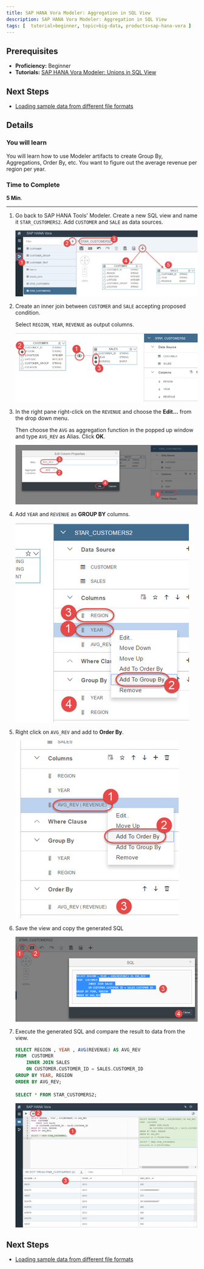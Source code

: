 ```yaml
---
title: SAP HANA Vora Modeler: Aggregation in SQL View
description: SAP HANA Vora Modeler: Aggregation in SQL View
tags: [  tutorial>beginner, topic>big-data, products>sap-hana-vora ]
---
```

## Prerequisites  
 - **Proficiency:** Beginner
 - **Tutorials:** [SAP HANA Vora Modeler: Unions in SQL View](http://go.sap.com/developer/tutorials/vora-modeler-view-union.html)

## Next Steps
 - [Loading sample data from different file formats](http://go.sap.com/developer/tutorials/vora-zeppelin-load-file-formats.html)

## Details
### You will learn  
You will learn how to use Modeler artifacts to create Group By, Aggregations, Order By, etc. You want to figure out the average revenue per region per year.

### Time to Complete
**5 Min**.

---

1. Go back to SAP HANA Tools' Modeler. Create a new SQL view and name it `STAR_CUSTOMERS2`. Add `CUSTOMER` and `SALE` as data sources.

    ![New STAR_CUSTOMERS2 view](voraaggr01.jpg)

2. Create an inner join between `CUSTOMER` and `SALE` accepting proposed condition.

    Select `REGION`, `YEAR`, `REVENUE` as output columns.

    ![Join and output columns](voraaggr02.jpg)

3. In the right pane right-click on the `REVENUE` and choose the **Edit...** from the drop down menu.

    Then choose the `AVG` as aggregation function in the popped up window and type `AVG_REV` as Alias. Click **OK**.

    ![Define aggregation](voraaggr03.jpg)

4. Add `YEAR` and `REVENUE` as **GROUP BY** columns.

    ![Define Group By](voraaggr04.jpg)

5. Right click on `AVG_REV` and add to **Order By**.

    ![Define Order By](voraaggr05.jpg)

6. Save the view and copy the generated SQL

    ![Generated SQL](voraaggr06.jpg)

7. Execute the generated SQL and compare the result to data from the view.

    ```sql
    SELECT REGION , YEAR , AVG(REVENUE) AS AVG_REV  
    FROM  CUSTOMER
    	INNER JOIN SALES
    	ON CUSTOMER.CUSTOMER_ID = SALES.CUSTOMER_ID
    GROUP BY YEAR, REGION
    ORDER BY AVG_REV;

    SELECT * FROM STAR_CUSTOMERS2;    
    ```

    ![Results screen](voraaggr07.jpg)

## Next Steps
- [Loading sample data from different file formats](http://go.sap.com/developer/tutorials/vora-zeppelin-load-file-formats.html)

